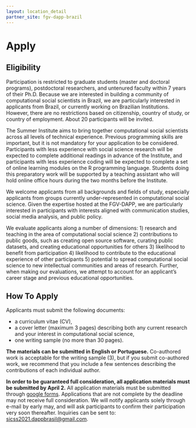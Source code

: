 ```yaml
---
layout: location_detail
partner_site: fgv-dapp-brazil
---
```


# Apply

## Eligibility

Participation is restricted to graduate students (master and doctoral programs), postdoctoral researchers, and untenured faculty within 7 years of their Ph.D. Because we are interested in building a community of computational social scientists in Brazil, we are particularly interested in applicants from Brazil, or currently working on Brazilian Institutions. However, there are no restrictions based on citizenship, country of study, or country of employment. About 20 participants will be invited.

The Summer Institute aims to bring together computational social scientists across all levels of technical experience. Previous programming skills are important, but it is not mandatory for your application to be considered. Participants with less experience with social science research will be expected to complete additional readings in advance of the Institute, and participants with less experience coding will be expected to complete a set of online learning modules on the R programming language. Students doing this preparatory work will be supported by a teaching assistant who will hold online office hours during the two months before the Institute.

We welcome applicants from all backgrounds and fields of study, especially applicants from groups currently under-represented in computational social science. Given the expertise hosted at the FGV-DAPP, we are particularly interested in participants with interests aligned with communication studies, social media analysis, and public policy. 

We evaluate applicants along a number of dimensions: 1) research and teaching in the area of computational social science 2) contributions to public goods, such as creating open source software, curating public datasets, and creating educational opportunities for others 3) likelihood to benefit from participation 4) likelihood to contribute to the educational experience of other participants 5) potential to spread computational social science to new intellectual communities and areas of research. Further, when making our evaluations, we attempt to account for an applicant’s career stage and previous educational opportunities.

## How To Apply

Applicants must submit the following documents: 

-  a curriculum vitae (CV),
-  a cover letter (maximum 3 pages) describing both any current research and your interest in computational social science,
-  one writing sample (no more than 30 pages).

**The materials can be submitted in English or Portuguese.**  Co-authored work is acceptable for the writing sample (3), but if you submit co-authored work, we recommend that you include a few sentences describing the contributions of each individual author. 

**In order to be guaranteed full consideration, all application materials must be submitted by April 2.**  All application materials must be submitted through [google forms](https://docs.google.com/forms/d/e/1FAIpQLSc63DNHCr4MVOdfOmKNyIod8SAdHn6CHjx3rkr8dXK8k7Ontg/viewform). Applications that are not complete by the deadline may not receive full consideration. We will notify applicants solely through e-mail by early may, and will ask participants to confirm their participation very soon thereafter.
Inquiries can be sent to:  sicss2021.dappbrasil@gmail.com.
